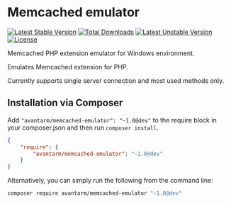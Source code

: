 # Memcached emulator

[![Latest Stable Version](https://poser.pugx.org/avantarm/memcached-emulator/v/stable)](https://packagist.org/packages/avantarm/memcached-emulator)
[![Total Downloads](https://poser.pugx.org/avantarm/memcached-emulator/downloads)](https://packagist.org/packages/avantarm/memcached-emulator)
[![Latest Unstable Version](https://poser.pugx.org/avantarm/memcached-emulator/v/unstable)](https://packagist.org/packages/avantarm/memcached-emulator)
[![License](https://poser.pugx.org/avantarm/memcached-emulator/license)](https://packagist.org/packages/avantarm/memcached-emulator)

Memcached PHP extension emulator for Windows environment. 

Emulates Memcached extension for PHP.

Currently supports single server connection and most used methods only.
 
## Installation via Composer

Add `"avantarm/memcached-emulator": "~1.0@dev"` to the require block in your composer.json and then run `composer install`.

```json
{
	"require": {
		"avantarm/memcached-emulator": "~1.0@dev"
	}
}
```

Alternatively, you can simply run the following from the command line:

```sh
composer require avantarm/memcached-emulator "~1.0@dev"
```
